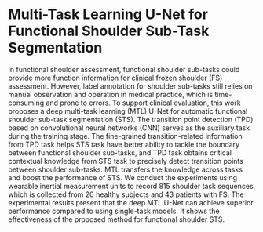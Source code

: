 # Multi-Task Learning U-Net for Functional Shoulder Sub-Task Segmentation

In functional shoulder assessment, functional shoulder sub-tasks could provide more function information for clinical frozen shoulder (FS) assessment. However, label annotation 
for shoulder sub-tasks still relies on manual observation and operation in medical practice, which is time-consuming and prone to errors. To support clinical evaluation, this work 
proposes a deep multi-task learning (MTL) U-Net for automatic functional shoulder sub-task segmentation (STS). The transition point detection (TPD) based on convolutional 
neural networks (CNN) serves as the auxiliary task during the training stage. The fine-grained transition-related information from TPD task helps STS task have better ability 
to tackle the boundary between functional shoulder sub-tasks, and TPD task obtains critical contextual knowledge from STS task to precisely detect transition points between shoulder
sub-tasks. MTL transfers the knowledge across tasks and boost the performance of STS. We conduct the experiments using wearable inertial measurement units to record 815 
shoulder task sequences, which is collected from 20 healthy subjects and 43 patients with FS. The experimental results present that the deep MTL U-Net can achieve superior 
performance compared to using single-task models. It shows the effectiveness of the proposed method for functional shoulder STS.
